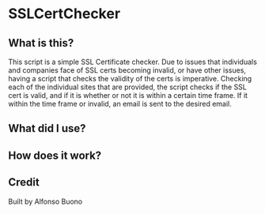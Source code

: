 # SSLCertChecker
## What is this?
This script is a simple SSL Certificate checker. Due to issues that individuals and companies face of SSL certs becoming invalid, or have other issues, having a script that checks the validity of the certs is imperative. Checking each of the individual sites that are provided, the script checks if the SSL cert is valid, and if it is whether or not it is within a certain time frame. If it within the time frame or invalid, an email is sent to the desired email.

## What did I use?


## How does it work?


## Credit
Built by Alfonso Buono
